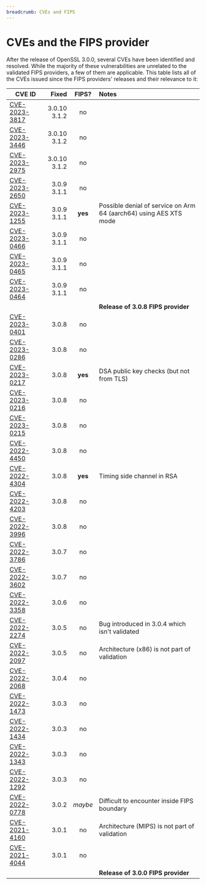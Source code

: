 ```yaml
---
breadcrumb: CVEs and FIPS
---
```

# CVEs and the FIPS provider

After the release of OpenSSL 3.0.0, several CVEs have been identified
and resolved.  While the majority of these vulnerabilities are unrelated
to the validated FIPS providers, a few of them are applicable.  This table
lists all of the CVEs issued since the FIPS providers' releases and their
relevance to it:

**CVE ID** | **Fixed** | **FIPS?** | **Notes**
----- | --: | :-: | :---------------
[CVE-2023-3817] | 3.0.10<br>3.1.2 | no |
[CVE-2023-3446] | 3.0.10<br>3.1.2 | no |
[CVE-2023-2975] | 3.0.10<br>3.1.2 | no |
[CVE-2023-2650] | 3.0.9<br>3.1.1 | no |
[CVE-2023-1255] | 3.0.9<br>3.1.1 | **yes** | Possible denial of service on Arm 64 (aarch64) using AES XTS mode
[CVE-2023-0466] | 3.0.9<br>3.1.1 | no |
[CVE-2023-0465] | 3.0.9<br>3.1.1 | no |
[CVE-2023-0464] | 3.0.9<br>3.1.1 | no |
| | | | **Release of 3.0.8 FIPS provider**
[CVE-2023-0401] | 3.0.8 | no |
[CVE-2023-0286] | 3.0.8 | no |
[CVE-2023-0217] | 3.0.8 | **yes** | DSA public key checks (but not from TLS)
[CVE-2023-0216] | 3.0.8 | no |
[CVE-2023-0215] | 3.0.8 | no |
[CVE-2022-4450] | 3.0.8 | no |
[CVE-2022-4304] | 3.0.8 | **yes** | Timing side channel in RSA
[CVE-2022-4203] | 3.0.8 | no |
[CVE-2022-3996] | 3.0.8 | no |
[CVE-2022-3786] | 3.0.7 | no |
[CVE-2022-3602] | 3.0.7 | no |
[CVE-2022-3358] | 3.0.6 | no |
[CVE-2022-2274] | 3.0.5 | no | Bug introduced in 3.0.4 which isn't validated
[CVE-2022-2097] | 3.0.5 | no | Architecture (x86) is not part of validation
[CVE-2022-2068] | 3.0.4 | no |
[CVE-2022-1473] | 3.0.3 | no |
[CVE-2022-1434] | 3.0.3 | no |
[CVE-2022-1343] | 3.0.3 | no |
[CVE-2022-1292] | 3.0.3 | no |
[CVE-2022-0778] | 3.0.2 | _maybe_ | Difficult to encounter inside FIPS boundary
[CVE-2021-4160] | 3.0.1 | no | Architecture (MIPS) is not part of validation
[CVE-2021-4044] | 3.0.1 | no |
| | | | **Release of 3.0.0 FIPS provider**

[CVE-2023-3817]: https://www.openssl.org/news/vulnerabilities.html#CVE-2023-3817
[CVE-2023-3446]: https://www.openssl.org/news/vulnerabilities.html#CVE-2023-3446
[CVE-2023-2975]: https://www.openssl.org/news/vulnerabilities.html#CVE-2023-2975
[CVE-2023-2650]: https://www.openssl.org/news/vulnerabilities.html#CVE-2023-2650
[CVE-2023-1255]: https://www.openssl.org/news/vulnerabilities.html#CVE-2023-1255
[CVE-2023-0466]: https://www.openssl.org/news/vulnerabilities.html#CVE-2023-0466
[CVE-2023-0465]: https://www.openssl.org/news/vulnerabilities.html#CVE-2023-0465
[CVE-2023-0464]: https://www.openssl.org/news/vulnerabilities.html#CVE-2023-0464
[CVE-2023-0401]: https://www.openssl.org/news/vulnerabilities.html#CVE-2023-0401
[CVE-2023-0286]: https://www.openssl.org/news/vulnerabilities.html#CVE-2023-0286
[CVE-2023-0217]: https://www.openssl.org/news/vulnerabilities.html#CVE-2023-0217
[CVE-2023-0216]: https://www.openssl.org/news/vulnerabilities.html#CVE-2023-0216
[CVE-2023-0215]: https://www.openssl.org/news/vulnerabilities.html#CVE-2023-0215
[CVE-2022-4450]: https://www.openssl.org/news/vulnerabilities.html#CVE-2022-4450
[CVE-2022-4304]: https://www.openssl.org/news/vulnerabilities.html#CVE-2022-4304
[CVE-2022-4203]: https://www.openssl.org/news/vulnerabilities.html#CVE-2022-4203
[CVE-2022-3996]: https://www.openssl.org/news/vulnerabilities.html#CVE-2022-3996
[CVE-2022-3786]: https://www.openssl.org/news/vulnerabilities.html#CVE-2022-3786
[CVE-2022-3602]: https://www.openssl.org/news/vulnerabilities.html#CVE-2022-3602
[CVE-2022-3358]: https://www.openssl.org/news/vulnerabilities.html#CVE-2022-3358
[CVE-2022-2274]: https://www.openssl.org/news/vulnerabilities.html#CVE-2022-2274
[CVE-2022-2097]: https://www.openssl.org/news/vulnerabilities.html#CVE-2022-2097
[CVE-2022-2068]: https://www.openssl.org/news/vulnerabilities.html#CVE-2022-2068
[CVE-2022-1473]: https://www.openssl.org/news/vulnerabilities.html#CVE-2022-1473
[CVE-2022-1434]: https://www.openssl.org/news/vulnerabilities.html#CVE-2022-1434
[CVE-2022-1343]: https://www.openssl.org/news/vulnerabilities.html#CVE-2022-1343
[CVE-2022-1292]: https://www.openssl.org/news/vulnerabilities.html#CVE-2022-1292
[CVE-2022-0778]: https://www.openssl.org/news/vulnerabilities.html#CVE-2022-0778
[CVE-2021-4160]: https://www.openssl.org/news/vulnerabilities.html#CVE-2021-4160
[CVE-2021-4044]: https://www.openssl.org/news/vulnerabilities.html#CVE-2021-4044
